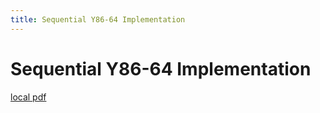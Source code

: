 ```yaml
---
title: Sequential Y86-64 Implementation
---
```


# Sequential Y86-64 Implementation

[local pdf](../../../pdfs/Sequential%20Y86-64%20Implementation.pdf)
